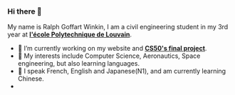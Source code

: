 ### Hi there 👋
My name is Ralph Goffart Winkin, I am a civil engineering student in my 3rd year at **[l'école Polytechnique de Louvain](https://uclouvain.be/fr/index.html)**.


- 🔭 I’m currently working on my website and **[CS50's final project](https://pll.harvard.edu/course/cs50-introduction-computer-science?delta=0)**.
- 🌱 My interests include Computer Science, Aeronautics, Space engineering, but also learning languages. 
- 🌱 I speak French, English and Japanese(N1), and am currently learning Chinese.
- 
<!--
**Ralph2003/Ralph2003** is a ✨ _special_ ✨ repository because its `README.md` (this file) appears on your GitHub profile.

Here are some ideas to get you started:

- 🔭 I’m currently working on ...
- 🌱 I’m currently learning ...
- 👯 I’m looking to collaborate on ...
- 🤔 I’m looking for help with ...
- 💬 Ask me about ...
- 📫 How to reach me: ...
- 😄 Pronouns: ...
- ⚡ Fun fact: ...
-->
